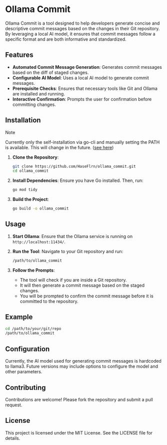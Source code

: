 # Ollama Commit

Ollama Commit is a tool designed to help developers generate concise and descriptive commit messages based on the changes in their Git repository. By leveraging a local AI model, it ensures that commit messages follow a specific format and are both informative and standardized.

## Features

- **Automated Commit Message Generation**: Generates commit messages based on the diff of staged changes.
- **Configurable AI Model**: Uses a local AI model to generate commit messages.
- **Prerequisite Checks**: Ensures that necessary tools like Git and Ollama are installed and running.
- **Interactive Confirmation**: Prompts the user for confirmation before committing changes.

## Installation

> [!NOTE]
> Currently only the self-installation via go-cli and manually setting the PATH is available. This will change in the future. ([see here](./TODO.md))

1. **Clone the Repository**:

   ```sh
   git clone https://github.com/HaseFlrn/ollama_commit.git
   cd ollama_commit
   ```

2. **Install Dependencies**:
   Ensure you have Go installed. Then, run:

   ```sh
   go mod tidy
   ```

3. **Build the Project**:

   ```sh
   go build -o ollama_commit
   ```

## Usage

1. **Start Ollama**:
   Ensure that the Ollama service is running on `http://localhost:11434/`.

2. **Run the Tool**:
   Navigate to your Git repository and run:

   ```sh
   /path/to/ollama_commit
   ```

3. **Follow the Prompts**:
   - The tool will check if you are inside a Git repository.
   - It will then generate a commit message based on the staged changes.
   - You will be prompted to confirm the commit message before it is committed to the repository.

## Example

```sh
cd /path/to/your/git/repo
/path/to/ollama_commit
```

## Configuration

Currently, the AI model used for generating commit messages is hardcoded to llama3. Future versions may include options to configure the model and other parameters.

## Contributing

Contributions are welcome! Please fork the repository and submit a pull request.

## License

This project is licensed under the MIT License. See the LICENSE file for details.
